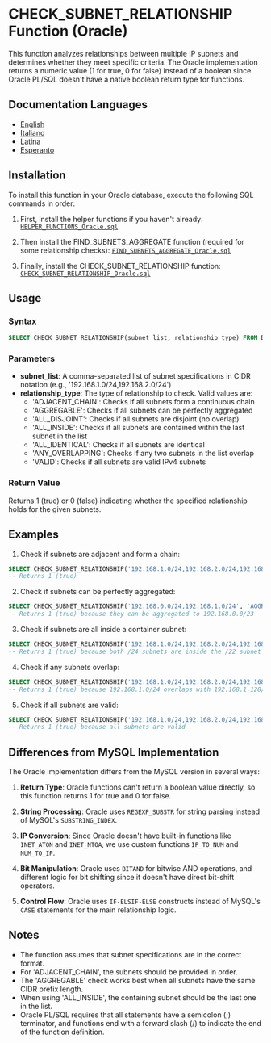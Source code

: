 # CHECK_SUBNET_RELATIONSHIP Function (Oracle)

This function analyzes relationships between multiple IP subnets and determines whether they meet specific criteria. The Oracle implementation returns a numeric value (1 for true, 0 for false) instead of a boolean since Oracle PL/SQL doesn't have a native boolean return type for functions.

## Documentation Languages

- [English](./CHECK_SUBNET_RELATIONSHIP_Oracle.en.md)
- [Italiano](./CHECK_SUBNET_RELATIONSHIP_Oracle.it.md)
- [Latina](./CHECK_SUBNET_RELATIONSHIP_Oracle.la.md)
- [Esperanto](./CHECK_SUBNET_RELATIONSHIP_Oracle.eo.md)

## Installation

To install this function in your Oracle database, execute the following SQL commands in order:

1. First, install the helper functions if you haven't already:
[`HELPER_FUNCTIONS_Oracle.sql`](./sql/HELPER_FUNCTIONS_Oracle.sql)

2. Then install the FIND_SUBNETS_AGGREGATE function (required for some relationship checks):
[`FIND_SUBNETS_AGGREGATE_Oracle.sql`](./sql/FIND_SUBNETS_AGGREGATE_Oracle.sql)

3. Finally, install the CHECK_SUBNET_RELATIONSHIP function:
[`CHECK_SUBNET_RELATIONSHIP_Oracle.sql`](./sql/CHECK_SUBNET_RELATIONSHIP_Oracle.sql)

## Usage

### Syntax

```sql
SELECT CHECK_SUBNET_RELATIONSHIP(subnet_list, relationship_type) FROM DUAL;
```

### Parameters

- **subnet_list**: A comma-separated list of subnet specifications in CIDR notation (e.g., '192.168.1.0/24,192.168.2.0/24')
- **relationship_type**: The type of relationship to check. Valid values are:
  - 'ADJACENT_CHAIN': Checks if all subnets form a continuous chain
  - 'AGGREGABLE': Checks if all subnets can be perfectly aggregated
  - 'ALL_DISJOINT': Checks if all subnets are disjoint (no overlap)
  - 'ALL_INSIDE': Checks if all subnets are contained within the last subnet in the list
  - 'ALL_IDENTICAL': Checks if all subnets are identical
  - 'ANY_OVERLAPPING': Checks if any two subnets in the list overlap
  - 'VALID': Checks if all subnets are valid IPv4 subnets

### Return Value

Returns 1 (true) or 0 (false) indicating whether the specified relationship holds for the given subnets.

## Examples

1. Check if subnets are adjacent and form a chain:
```sql
SELECT CHECK_SUBNET_RELATIONSHIP('192.168.1.0/24,192.168.2.0/24,192.168.3.0/24', 'ADJACENT_CHAIN') AS result FROM DUAL;
-- Returns 1 (true)
```

2. Check if subnets can be perfectly aggregated:
```sql
SELECT CHECK_SUBNET_RELATIONSHIP('192.168.0.0/24,192.168.1.0/24', 'AGGREGABLE') AS result FROM DUAL;
-- Returns 1 (true) because they can be aggregated to 192.168.0.0/23
```

3. Check if subnets are all inside a container subnet:
```sql
SELECT CHECK_SUBNET_RELATIONSHIP('192.168.1.0/24,192.168.2.0/24,192.168.0.0/22', 'ALL_INSIDE') AS result FROM DUAL;
-- Returns 1 (true) because both /24 subnets are inside the /22 subnet
```

4. Check if any subnets overlap:
```sql
SELECT CHECK_SUBNET_RELATIONSHIP('192.168.1.0/24,192.168.2.0/24,192.168.1.128/25', 'ANY_OVERLAPPING') AS result FROM DUAL;
-- Returns 1 (true) because 192.168.1.0/24 overlaps with 192.168.1.128/25
```

5. Check if all subnets are valid:
```sql
SELECT CHECK_SUBNET_RELATIONSHIP('192.168.1.0/24,192.168.2.0/24,192.168.3.0/24', 'VALID') AS result FROM DUAL;
-- Returns 1 (true) because all subnets are valid
```

## Differences from MySQL Implementation

The Oracle implementation differs from the MySQL version in several ways:

1. **Return Type**: Oracle functions can't return a boolean value directly, so this function returns 1 for true and 0 for false.

2. **String Processing**: Oracle uses `REGEXP_SUBSTR` for string parsing instead of MySQL's `SUBSTRING_INDEX`.

3. **IP Conversion**: Since Oracle doesn't have built-in functions like `INET_ATON` and `INET_NTOA`, we use custom functions `IP_TO_NUM` and `NUM_TO_IP`.

4. **Bit Manipulation**: Oracle uses `BITAND` for bitwise AND operations, and different logic for bit shifting since it doesn't have direct bit-shift operators.

5. **Control Flow**: Oracle uses `IF-ELSIF-ELSE` constructs instead of MySQL's `CASE` statements for the main relationship logic.

## Notes

- The function assumes that subnet specifications are in the correct format.
- For 'ADJACENT_CHAIN', the subnets should be provided in order.
- The 'AGGREGABLE' check works best when all subnets have the same CIDR prefix length.
- When using 'ALL_INSIDE', the containing subnet should be the last one in the list.
- Oracle PL/SQL requires that all statements have a semicolon (;) terminator, and functions end with a forward slash (/) to indicate the end of the function definition.
